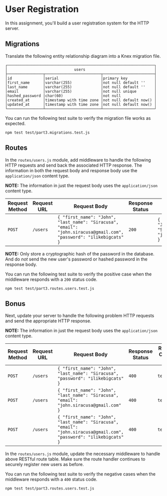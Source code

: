 # User Registration

In this assignment, you'll build a user registration system for the HTTP server.

## Migrations

Translate the following entity relationship diagram into a Knex migration file.

```text
┌──────────────────────────────────────────────────────────────────┐
│                              users                               │
├────────────────┬─────────────────────────┬───────────────────────┤
│id              │serial                   │primary key            │
│first_name      │varchar(255)             │not null default ''    │
│last_name       │varchar(255)             │not null default ''    │
│email           │varchar(255)             │not null unique        │
|hashed_password |char(60)                 │not null               │
│created_at      │timestamp with time zone │not null default now() │
│updated_at      │timestamp with time zone │not null default now() │
└────────────────┴─────────────────────────┴───────────────────────┘
```

You can run the following test suite to verify the migration file works as expected.

```shell
npm test test/part3.migrations.test.js
```

## Routes

In the `routes/users.js` module, add middleware to handle the following HTTP requests and send back the associated HTTP response. The information in both the request body and response body use the `application/json` content type.

**NOTE:** The information in just the request body uses the `application/json` content type.

| Request Method | Request URL        | Request Body                                                                                                        | Response Status | Response Body                                                                                  |
|----------------|--------------------|---------------------------------------------------------------------------------------------------------------------|-----------------|------------------------------------------------------------------------------------------------|
| `POST`         | `/users`           | `{ "first_name": "John", "last_name": "Siracusa", "email": "john.siracusa@gmail.com", "password": "ilikebigcats" }` | `200`           | `{ id: 2, "first_name": "John", "last_name": "Siracusa", "email": "john.siracusa@gmail.com" }` |

**NOTE:** Only store a cryptographic hash of the password in the database. And do _not_ send the new user's password or hashed password in the response body.

You can run the following test suite to verify the positive case when the middleware responds with a `200` status code.

```shell
npm test test/part3.routes.users.test.js
```

## Bonus

Next, update your server to handle the following problem HTTP requests and send the appropriate HTTP response.

**NOTE:** The information in just the request body uses the `application/json` content type.

| Request Method | Request URL        | Request Body                                                                                                        | Response Status | Response Content-Type | Response Body                |
|----------------|--------------------|---------------------------------------------------------------------------------------------------------------------|-----------------|-----------------------|------------------------------|
| `POST`         | `/users`           | `{ "first_name": "John", "last_name": "Siracusa", "password": "ilikebigcats" }`                                     | `400`           | `text/plain`          | `Email must not be blank`    |
| `POST`         | `/users`           | `{ "first_name": "John", "last_name": "Siracusa", "email": "john.siracusa@gmail.com" }`                             | `400`           | `text/plain`          | `Password must not be blank` |
| `POST`         | `/users`           | `{ "first_name": "John", "last_name": "Siracusa", "email": "john.siracusa@gmail.com", "password": "ilikebigcats" }` | `400`           | `text/plain`          | `Email already exists`       |

In the `routes/users.js` module, update the necessary middleware to handle above RESTful route table. Make sure the route handler continues to securely register new users as before.

You can run the following test suite to verify the negative cases when the middleware responds with a `400` status code.

```shell
npm test test/part3.routes.users.test.js
```
